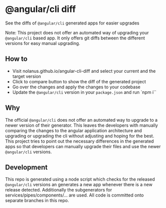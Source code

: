 # @angular/cli diff

See the diffs of `@angular/cli` generated apps for easier upgrades

Note: This project does not offer an automated way of upgrading your `@angular/cli` based app.
It only offers git diffs between the different versions for easy manual upgrading.

## How to

- Visit nolanus.github.io/angular-cli-diff and select your current and the target version
- Click to compare button to show the diff of the generated project
- Go over the changes and apply the changes to your codebase
- Update the `@angular/cli` version in your `package.json` and run `npm i``

## Why

The official `@angular/cli` does not offer an automated way to upgrade to a newer version of their generator. This
leaves the developers with manually comparing the changes to the angular application architecture and upgrading or
upgrading the cli without adjusting and hoping for the best.
This project tries to point out  the necessary differences in the generated apps so that developers can manually
upgrade their files and use the newer `@angular/cli` versions.

## Development

This repo is generated using a node script which checks for the released `@angular/cli` versions an generates
a new app whenever there is a new release detected. Additionally the subgenerators for services/pipes/components/...
are used. All code is committed onto separate branches in this repo.
